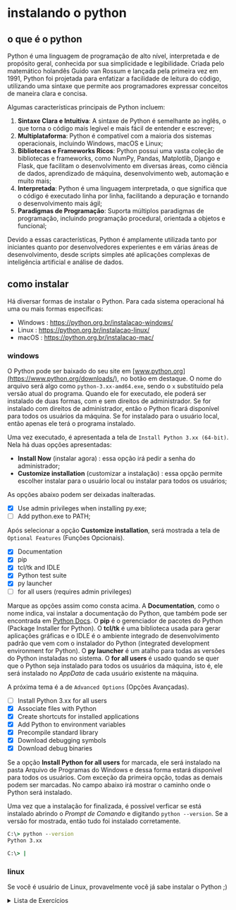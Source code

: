 # instalando o python

## o que é o python

Python é uma linguagem de programação de alto nível, interpretada e de propósito geral, conhecida por sua simplicidade e legibilidade. Criada pelo matemático holandês Guido van Rossum e lançada pela primeira vez em 1991, Python foi projetada para enfatizar a facilidade de leitura do código, utilizando uma sintaxe que permite aos programadores expressar conceitos de maneira clara e concisa.

Algumas características principais de Python incluem:

1. **Sintaxe Clara e Intuitiva**: A sintaxe de Python é semelhante ao inglês, o que torna o código mais legível e mais fácil de entender e escrever;
2. **Multiplataforma**: Python é compatível com a maioria dos sistemas operacionais, incluindo Windows, macOS e Linux;
3. **Bibliotecas e Frameworks Ricos**: Python possui uma vasta coleção de bibliotecas e frameworks, como NumPy, Pandas, Matplotlib, Django e Flask, que facilitam o desenvolvimento em diversas áreas, como ciência de dados, aprendizado de máquina, desenvolvimento web, automação e muito mais;
4. **Interpretada**: Python é uma linguagem interpretada, o que significa que o código é executado linha por linha, facilitando a depuração e tornando o desenvolvimento mais ágil;
5. **Paradigmas de Programação**: Suporta múltiplos paradigmas de programação, incluindo programação procedural, orientada a objetos e funcional;

Devido a essas características, Python é amplamente utilizada tanto por iniciantes quanto por desenvolvedores experientes e em várias áreas de desenvolvimento, desde scripts simples até aplicações complexas de inteligência artificial e análise de dados.

## como instalar

Há diversar formas de instalar o Python. Para cada sistema operacional há uma ou mais formas específicas:

- Windows : https://python.org.br/instalacao-windows/
- Linux : https://python.org.br/instalacao-linux/
- macOS : https://python.org.br/instalacao-mac/

### windows
O Python pode ser baixado do seu site em [www.python.org](https://www.python.org/downloads/), no botão em destaque. O nome do arquivo será algo como `python-3.xx-amd64.exe`, sendo o `x` substituído pela versão atual do programa. Quando ele for executado, ele poderá ser instalado de duas formas, com e sem direitos de administrador. Se for instalado com direitos de administrador, então o Python ficará disponível para todos os usuários da máquina. Se for instalado para o usuário local, então apenas ele terá o programa instalado.

Uma vez executado, é apresentada a tela de `Install Python 3.xx (64-bit)`. Nela há duas opções apresentadas:
- **Install Now** (instalar agora) : essa opção irá pedir a senha do administrador;
- **Customize installation** (customizar a instalação) : essa opção permite escolher instalar para o usuário local ou instalar para todos os usuários;

As opções abaixo podem ser deixadas inalteradas.
- [x] Use admin privileges when installing py.exe;
- [ ] Add python.exe to PATH;

Após selecionar a opção **Customize installation**, será mostrada a tela de `Optional Features` (Funções Opcionais).

- [x] Documentation
- [x] pip
- [x] tcl/tk and IDLE
- [x] Python test suite
- [x] py launcher
- [ ] for all users (requires admin privileges)

Marque as opções assim como consta acima. A **Documentation**, como o nome indica, vai instalar a documentação do Python, que também pode ser encontrada em [Python Docs](https://docs.python.org/3/). O **pip** é o gerenciador de pacotes do Python (Package Installer for Python). O **tcl/tk** é uma biblioteca usada para gerar aplicações gráficas e o IDLE é o ambiente integrado de desenvolvimento padrão que vem com o instalador do Python (integrated development environment for Python). O **py launcher** é um atalho para todas as versões do Python instaladas no sistema. O **for all users** é usado quando se quer que o Python seja instalado para todos os usuários da máquina, isto é, ele será instalado no *AppData* de cada usuário existente na máquina.

A próxima tema é a de `Advanced Options` (Opções Avançadas).

- [ ] Install Python 3.xx for all users
- [x] Associate files with Python
- [x] Create shortcuts for installed applications
- [x] Add Python to environment variables
- [x] Precompile standard library
- [x] Download debugging symbols
- [x] Download debug binaries

Se a opção **Install Python for all users** for marcada, ele será instalado na pasta Arquivo de Programas do Windows e dessa forma estará disponível para todos os usuários. Com exceção da primeira opção, todas as demais podem ser marcadas. No campo abaixo irá mostrar o caminho onde o Python será instalado.

Uma vez que a instalação for finalizada, é possível verficar se está instalado abrindo o *Prompt de Comando* e digitando `python --version`. Se a versão for mostrada, então tudo foi instalado corretamente.
```cmd
C:\> python --version
Python 3.xx

C:\> |
```

### linux

Se você é usuário de Linux, provavelmente você já sabe instalar o Python ;)

<details>
  <summary>Lista de Exercícios</summary>

1. Instale o Python 3.6:
    1. Baixe e instale o Python 3.6 na sua máquina.
    1. Verifique a instalação rodando `python --version`.
1. Instale o Python 3.7:
    1. Baixe e instale o Python 3.7 na sua máquina.
    1. Verifique a instalação rodando `python --version`.
1. Remova o Python 3.6:
    1. Desinstale o Python 3.6 do seu sistema.
    1. Verifique a remoção rodando `python --version` e confirmando que a versão não está mais disponível.
1. Instale o Python 3.8:
    1. Baixe e instale o Python 3.8 na sua máquina.
    1. Verifique a instalação rodando `python --version`.
1. Remova o Python 3.7:
    1. Desinstale o Python 3.7 do seu sistema.
    1. Verifique a remoção rodando `python --version` e confirmando que a versão não está mais disponível.
1. Instale o Python 3.9:
    1. Baixe e instale o Python 3.9 na sua máquina.
    1. Verifique a instalação rodando `python --version`.
1. Remova o Python 3.8:
    1. Desinstale o Python 3.8 do seu sistema.
    1. Verifique a remoção rodando `python --version` e confirmando que a versão não está mais disponível.
1. Instale o Python 3.10:
    1. Baixe e instale o Python 3.10 na sua máquina.
    1. Verifique a instalação rodando `python --version`.
1. Instale o Python 3.11:
    1. Baixe e instale o Python 3.11 na sua máquina.
    1. Verifique a instalação rodando `python --version`.
1. Remova o Python 3.9:
    1. Desinstale o Python 3.9 do seu sistema.
    1. Verifique a remoção rodando `python --version` e confirmando que a versão não está mais disponível.
1. Instale o Python 3.6 e o Python 3.10 simultaneamente:
    1. Baixe e instale o Python 3.6 e o Python 3.10 na sua máquina.
    1. Verifique a instalação rodando `python --version`;
    1. Troque a ordem de precedência do para o Python 3.6 no PATH.
    1. Verifique a instalação rodando `python --version`;
1. Remova o Python 3.6:
    1. Desinstale o Python 3.6 do seu sistema.
    1. Verifique a remoção rodando `python --version` e confirmando que a versão não está mais disponível.
1. Instale o Python 3.7 e o Python 3.11 simultaneamente:
    1. Baixe e instale o Python 3.7 e o Python 3.11 na sua máquina.
    1. Verifique a instalação rodando `python --version`.
    1. Troque a ordem de precedência do para o Python 3.7 no PATH.
    1. Verifique a instalação rodando `python --version`;
1. Remova o Python 3.10:
    1. Desinstale o Python 3.10 do seu sistema.
    1. Verifique a remoção rodando `python --version` e confirmando que a versão não está mais disponível.
1. Instale o Python 3.8 e o Python 3.7 simultaneamente:
    1. Baixe e instale o Python 3.8 e o Python 3.7 na sua máquina.
    1. Verifique a instalação rodando `python --version`.
    1. Troque a ordem de precedência do para o Python 3.8 no PATH.
    1. Verifique a instalação rodando `python --version`.
1. Remova o Python 3.11:
    1. Desinstale o Python 3.11 do seu sistema.
    1. Verifique a remoção rodando `python --version` e confirmando que a versão não está mais disponível.
1. Instale o Python 3.9 e o Python 3.8 simultaneamente:
    1. Baixe e instale o Python 3.9 e o Python 3.8 na sua máquina.
    1. Verifique a instalação rodando `python --version`;
    1. Troque a ordem de precedência do para o Python 3.9 no PATH.
    1. Verifique a instalação rodando `python --version`.
1. Remova o Python 3.7:
    1. Desinstale o Python 3.7 do seu sistema.
    1. Verifique a remoção rodando `python --version` e confirmando que a versão não está mais disponível.
1. Remova o Python 3.8:
    1. Desinstale o Python 3.8 do seu sistema.
    1. Verifique a remoção rodando `python --version` e confirmando que a versão não está mais disponível.
1. Instale a última versão do Python (atual):
    1. Baixe e instale a última versão do Python 3 disponível.
    1. Verifique a instalação rodando `python --version`.
    1. Confirme que é a única versão instalada no sistema.

</details>
